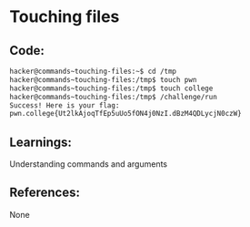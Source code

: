 # Touching files
## Code:
```bash
hacker@commands~touching-files:~$ cd /tmp
hacker@commands~touching-files:/tmp$ touch pwn
hacker@commands~touching-files:/tmp$ touch college
hacker@commands~touching-files:/tmp$ /challenge/run
Success! Here is your flag:
pwn.college{Ut2lkAjoqTfEp5uUo5fON4j0NzI.dBzM4QDLycjN0czW}
```
## Learnings:
Understanding commands and arguments

## References:
None
